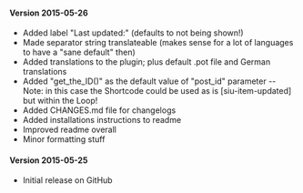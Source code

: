 #### Version 2015-05-26

* Added label "Last updated:" (defaults to not being shown!)
* Made separator string translateable (makes sense for a lot of languages to have a "sane default" then)
* Added translations to the plugin; plus default .pot file and German translations
* Added "get_the_ID()" as the default value of "post_id" parameter -- Note: in this case the Shortcode could be used as is [siu-item-updated] but within the Loop!
* Added CHANGES.md file for changelogs
* Added installations instructions to readme
* Improved readme overall
* Minor formatting stuff


#### Version 2015-05-25

* Initial release on GitHub